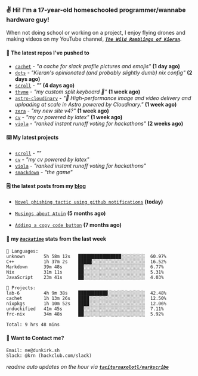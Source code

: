 ### ✌️ Hi! I'm a 17-year-old homeschooled programmer/wannabe hardware guy!

When not doing school or working on a project, I enjoy flying drones and making videos on my YouTube channel, [**_`The Wild Ramblings of Kieran`_**](https://youtube.com/@kieran.rambles).

#### 👷 The latest repos I've pushed to

- [`cachet`](https://github.com/taciturnaxolotl/cachet) - _"a cache for slack profile pictures and emojis"_ **(1 day ago)**
- [`dots`](https://github.com/taciturnaxolotl/dots) - _"Kieran's opinionated (and probably slightly dumb) nix config"_ **(2 days ago)**
- [`scroll`](https://github.com/taciturnaxolotl/scroll) - _""_ **(4 days ago)**
- [`thyme`](https://github.com/taciturnaxolotl/thyme) - _"my custom split keyboard 🫶"_ **(1 week ago)**
- [`astro-cloudinary`](https://github.com/cloudinary-community/astro-cloudinary) - _"🚀 High-performance image and video delivery and uploading at scale in Astro powered by Cloudinary."_ **(1 week ago)**
- [`zera`](https://github.com/taciturnaxolotl/zera) - _"my new site v4?"_ **(1 week ago)**
- [`cv`](https://github.com/taciturnaxolotl/cv) - _"my cv powered by latex"_ **(1 week ago)**
- [`viola`](https://github.com/taciturnaxolotl/viola) - _"ranked instant runoff voting for hackathons"_ **(2 weeks ago)**

#### ⌨️ My latest projects

- [`scroll`](https://github.com/taciturnaxolotl/scroll) - _""_
- [`cv`](https://github.com/taciturnaxolotl/cv) - _"my cv powered by latex"_
- [`viola`](https://github.com/taciturnaxolotl/viola) - _"ranked instant runoff voting for hackathons"_
- [`smackdown`](https://github.com/taciturnaxolotl/smackdown) - _"the game"_

#### 🗒️ the latest posts from my [blog](https://dunkirk.sh)

- [`Novel phishing tactic using github notifications`](https://dunkirk.sh/blog/github-phishing/) **(today)**

- [`Musings about Atuin`](https://dunkirk.sh/blog/atuin/) **(5 months ago)**

- [`Adding a copy code button`](https://dunkirk.sh/blog/adding-a-copy-button/) **(7 months ago)**



#### 📡 my [_`hackatime`_](https://waka.hackclub.com) stats from the last week

```text
💾 Languages:
unknown       5h 58m 12s   ████████████████░░░░░░░░░  60.97%
C++           1h 37m 2s    █████░░░░░░░░░░░░░░░░░░░░  16.52%
Markdown      39m 48s      ██░░░░░░░░░░░░░░░░░░░░░░░  6.77%
Nix           31m 11s      ██░░░░░░░░░░░░░░░░░░░░░░░  5.31%
JavaScript    23m 41s      ██░░░░░░░░░░░░░░░░░░░░░░░  4.03%

💼 Projects:
lab-6         4h 9m 38s    ███████████░░░░░░░░░░░░░░  42.48%
cachet        1h 13m 26s   ████░░░░░░░░░░░░░░░░░░░░░  12.50%
nixpkgs       1h 10m 52s   ████░░░░░░░░░░░░░░░░░░░░░  12.06%
unduckified   41m 45s      ██░░░░░░░░░░░░░░░░░░░░░░░  7.11%
frc-nix       34m 48s      ██░░░░░░░░░░░░░░░░░░░░░░░  5.92%

Total: 9 hrs 48 mins
```

#### 📮 Want to Contact me?

```text
Email: me@dunkirk.sh
Slack: @krn (hackclub.com/slack)
```

_readme auto updates on the hour via [**`taciturnaxolotl/markscribe`**](https://github.com/taciturnaxolotl/markscribe)_
